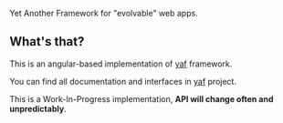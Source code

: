 Yet Another Framework for "evolvable" web apps.

## What's that?
This is an angular-based implementation of [yaf](mr-mig/yaf) framework.

You can find all documentation and interfaces in [yaf](mr-mig/yaf) project.

This is a Work-In-Progress implementation, **API will change often and unpredictably**.